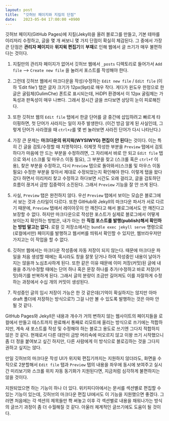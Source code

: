 ```yaml
---
layout: post
title:  "깃허브 페이지와 지킬의 단점"
date:   2023-05-04 17:00:00 +0900
---
```


깃허브 페이지(GitHub Pages)에 지킬(Jekyll)을 올려 블로그를 만들고, 기본 테마를 이리저리 수정하고, 글을 몇 개 써보니 몇 가지 단점이 확실히 체감된다. 그 중에서 가장 큰 단점은 **관리자 페이지**와 **위지윅 편집기**의 **부재**로 인해 웹에서 글 쓰기가 매우 불편하다는 것이다.

1. 지킬만의 관리자 페이지가 없어서 깃허브 웹에서 `_posts` 디렉토리로 들어가서 `Add file` --> `Create new file` 을 눌러서 포스트를 작성해야 한다.

2. 그런데 깃허브 웹에서 마크다운을 작성/수정하는 `Edit new file` / `Edit file` (이하 ‘Edit file’) 탭은 글자 크기가 12px(9pt)로 매우 작다. 게다가 윈도우 한정으로 한글은 굴림체(GulimChe) 폰트로 표시되는데, HiDPI 환경에서 이 12px 굴림체는 가독성과 판독성이 매우 나쁘다. 그래서 장시간 글을 쓰다보면 상당히 눈이 피로해진다.

3. 또한 깃허브 웹의 `Edit file` 탭에서 한글 단어를 글 중간에 삽입하려고 빠르게 타이핑하면, 첫 단어가 사라지는 일이 자주 발생한다. (이건 방금 알게 된 사실인데, 그렇게 단어가 사라졌을 때 `ctrl+z`를 몇 번 눌러보면 사라진 단어가 다시 나타난다.)

4. 가장 큰 문제는 **마크다운의 위지윅(WYSIWYG) 편집이 안 된다**는 것이다. 이는 특히 긴 글을 검토/수정할 때 치명적이다. 이제껏 작성한 부분을 `Preview` 탭에서 검토하다가 마음에 안 드는 부분을 수정하려면, 그 자리에서 바로 안 되고 `Edit file` 탭으로 와서 (스크롤 및 마우스 이동 필요), 그 부분을 찾고 (스크롤 혹은 `ctrl+f` 이용), 찾은 부분을 수정하고, 다시 `Preview` 탭으로 돌아와서(스크롤 및 마우스 이동 필요) 수정한 부분을 찾아서 제대로 수정되었는지 확인해야 한다. 이렇게 탭을 왔다갔다 하면서 이리저리 찾고 수정하고 하다보면 시간도 오래 걸리고, 글을 검토하던 흐름이 끊겨서 금방 집중력이 소진된다. 그래서 `Preview` 기능을 잘 안 쓰게 된다.

5. 사실, `Preview` 탭은 완전하지 않다. 우선 `Preview` 탭에서 보이는 모습은 블로그에서 보는 것과 스타일이 다르다. 또한 GitHub와 Jekyll의 마크다운 파서가 서로 다르기 때문에, `Preview` 탭에서 레이아웃이 안 깨진다고 해서 블로그에서도 안 깨진다고 보장할 수 없다. 하지만 마크다운으로 작성한 포스트가 실제로 블로그에서 어떻게 보이는지 확인하는 방법은, 내가 아는 한 **직접 포스트를 발행(publish)해서 확인하는 방법 말고는 없다.** 로컬 깃 저장소에서는 `bundle exec jekyll serve` 명령으로 (로컬에서만) 페이지를 발행하고 웹서버를 띄워서 확인할 수 있지만, 웹브라우저만 가지고는 이 작업을 할 수 없다.

6. 깃허브 웹에서는 마크다운 작성중에 자동 저장이 되지 않는다. 때문에 마크다운 파일을 처음 생성할 때에는 혹시라도 창을 잘못 닫거나 하여 작성중인 내용이 날아가지는 않을까 노심초사하게 된다. 또한 같은 이유 때문에 이미 저장(커밋)된 글에 내용을 추가/수정할 때에는 단어 하나 혹은 문장 하나를 추가/수정하고 바로 저장(커밋)하기를 반복하게 된다. 그래서 글의 분량이 조금만 길어져도 이를 자잘하게 수정하는 과정에서 수십 개의 커밋이 생성된다.

7. 작성중인 글의 임시 저장이 가능은 한 것 같은데(기억이 확실하지는 않지만 아마 draft 폴더에 저장하는 방식으로?) 그걸 나만 볼 수 있도록 발행하는 것은 아마 안 될 것 같다.

GitHub Pages와 Jekyll은 내용과 개수가 거의 변하지 않는 웹사이트의 페이지들을 로컬에서 만들고 테스트까지 완료해서 통째로 리모트에 올리는 방식으로 쓰기에는 적합하지만, 계속 새 포스트를 작성 및 수정해야 하는 블로그 용도로 쓰기엔 그다지 적합하지 않은 것 같다. 현재로서 다른 대안이 금방 머리속에 떠오르지 않고 이왕 쓰기 시작했으니 좀 더 정을 붙여보고 싶긴 하지만, 다른 사람에게 이 방식으로 블로깅하는 것을 그다지 권하고 싶지는 않다.

만일 깃허브의 마크다운 작성 UI가 위지윅 편집기까지는 지원하지 않더라도, 화면을 수직으로 2분할해서 `Edit file` 탭과 `Preview` 탭의 내용을 좌우에 동시에 보여주고 실시간 미리보기와 스크롤 위치 자동 동기화가 지원된다면, 지금처럼 심각하게 불편하지는 않을 것이다.

지원되었으면 하는 기능이 하나 더 있다. 위키피디아에서는 문서를 섹션별로 편집할 수 있는 기능이 있는데, 깃허브의 마크다운 편집 UI에서도 이 기능을 지원했으면 좋겠다. 그러면 처음에는 각 섹션의 제목들만 쫙 써놓고 이후 각 섹션별로 내용을 채워나가는 방식의 글쓰기 과정이 좀 더 수월해질 것 같다. 아울러 체계적인 글쓰기에도 도움이 될 것이다.
